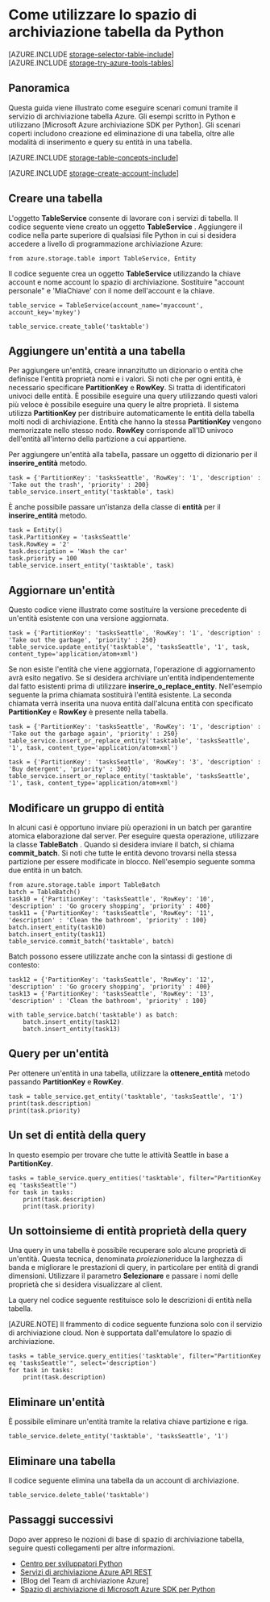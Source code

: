 <properties
    pageTitle="Come utilizzare lo spazio di archiviazione tabella da Python | Microsoft Azure"
    description="Archiviare i dati strutturati nel cloud mediante archiviazione tabella Azure, un archivio di dati NoSQL."
    services="storage"
    documentationCenter="python"
    authors="tamram"
    manager="carmonm"
    editor="tysonn"/>

<tags
    ms.service="storage"
    ms.workload="storage"
    ms.tgt_pltfrm="na"
    ms.devlang="python"
    ms.topic="article"
    ms.date="10/18/2016"
    ms.author="tamram"/>


# <a name="how-to-use-table-storage-from-python"></a>Come utilizzare lo spazio di archiviazione tabella da Python

[AZURE.INCLUDE [storage-selector-table-include](../../includes/storage-selector-table-include.md)]
<br/>
[AZURE.INCLUDE [storage-try-azure-tools-tables](../../includes/storage-try-azure-tools-tables.md)]

## <a name="overview"></a>Panoramica

Questa guida viene illustrato come eseguire scenari comuni tramite il servizio di archiviazione tabella Azure. Gli esempi scritto in Python e utilizzano [Microsoft Azure archiviazione SDK per Python]. Gli scenari coperti includono creazione ed eliminazione di una tabella, oltre alle modalità di inserimento e query su entità in una tabella.

[AZURE.INCLUDE [storage-table-concepts-include](../../includes/storage-table-concepts-include.md)]

[AZURE.INCLUDE [storage-create-account-include](../../includes/storage-create-account-include.md)]

## <a name="create-a-table"></a>Creare una tabella

L'oggetto **TableService** consente di lavorare con i servizi di tabella. Il codice seguente viene creato un oggetto **TableService** . Aggiungere il codice nella parte superiore di qualsiasi file Python in cui si desidera accedere a livello di programmazione archiviazione Azure:

    from azure.storage.table import TableService, Entity

Il codice seguente crea un oggetto **TableService** utilizzando la chiave account e nome account lo spazio di archiviazione.  Sostituire "account personale" e 'MiaChiave' con il nome dell'account e la chiave.

    table_service = TableService(account_name='myaccount', account_key='mykey')

    table_service.create_table('tasktable')

## <a name="add-an-entity-to-a-table"></a>Aggiungere un'entità a una tabella

Per aggiungere un'entità, creare innanzitutto un dizionario o entità che definisce l'entità proprietà nomi e i valori. Si noti che per ogni entità, è necessario specificare **PartitionKey** e **RowKey**. Si tratta di identificatori univoci delle entità. È possibile eseguire una query utilizzando questi valori più veloce è possibile eseguire una query le altre proprietà. Il sistema utilizza **PartitionKey** per distribuire automaticamente le entità della tabella molti nodi di archiviazione.
Entità che hanno la stessa **PartitionKey** vengono memorizzate nello stesso nodo. **RowKey** corrisponde all'ID univoco dell'entità all'interno della partizione a cui appartiene.

Per aggiungere un'entità alla tabella, passare un oggetto di dizionario per il **inserire\_entità** metodo.

    task = {'PartitionKey': 'tasksSeattle', 'RowKey': '1', 'description' : 'Take out the trash', 'priority' : 200}
    table_service.insert_entity('tasktable', task)

È anche possibile passare un'istanza della classe di **entità** per il **inserire\_entità** metodo.

    task = Entity()
    task.PartitionKey = 'tasksSeattle'
    task.RowKey = '2'
    task.description = 'Wash the car'
    task.priority = 100
    table_service.insert_entity('tasktable', task)

## <a name="update-an-entity"></a>Aggiornare un'entità

Questo codice viene illustrato come sostituire la versione precedente di un'entità esistente con una versione aggiornata.

    task = {'PartitionKey': 'tasksSeattle', 'RowKey': '1', 'description' : 'Take out the garbage', 'priority' : 250}
    table_service.update_entity('tasktable', 'tasksSeattle', '1', task, content_type='application/atom+xml')

Se non esiste l'entità che viene aggiornata, l'operazione di aggiornamento avrà esito negativo. Se si desidera archiviare un'entità indipendentemente dal fatto esistenti prima di utilizzare **inserire\_o\_replace_entity**.
Nell'esempio seguente la prima chiamata sostituirà l'entità esistente. La seconda chiamata verrà inserita una nuova entità dall'alcuna entità con specificato **PartitionKey** e **RowKey** è presente nella tabella.

    task = {'PartitionKey': 'tasksSeattle', 'RowKey': '1', 'description' : 'Take out the garbage again', 'priority' : 250}
    table_service.insert_or_replace_entity('tasktable', 'tasksSeattle', '1', task, content_type='application/atom+xml')

    task = {'PartitionKey': 'tasksSeattle', 'RowKey': '3', 'description' : 'Buy detergent', 'priority' : 300}
    table_service.insert_or_replace_entity('tasktable', 'tasksSeattle', '1', task, content_type='application/atom+xml')

## <a name="change-a-group-of-entities"></a>Modificare un gruppo di entità

In alcuni casi è opportuno inviare più operazioni in un batch per garantire atomica elaborazione dal server. Per eseguire questa operazione, utilizzare la classe **TableBatch** . Quando si desidera inviare il batch, si chiama **commit\_batch**. Si noti che tutte le entità devono trovarsi nella stessa partizione per essere modificate in blocco. Nell'esempio seguente somma due entità in un batch.

    from azure.storage.table import TableBatch
    batch = TableBatch()
    task10 = {'PartitionKey': 'tasksSeattle', 'RowKey': '10', 'description' : 'Go grocery shopping', 'priority' : 400}
    task11 = {'PartitionKey': 'tasksSeattle', 'RowKey': '11', 'description' : 'Clean the bathroom', 'priority' : 100}
    batch.insert_entity(task10)
    batch.insert_entity(task11)
    table_service.commit_batch('tasktable', batch)

Batch possono essere utilizzate anche con la sintassi di gestione di contesto:

    task12 = {'PartitionKey': 'tasksSeattle', 'RowKey': '12', 'description' : 'Go grocery shopping', 'priority' : 400}
    task13 = {'PartitionKey': 'tasksSeattle', 'RowKey': '13', 'description' : 'Clean the bathroom', 'priority' : 100}

    with table_service.batch('tasktable') as batch:
        batch.insert_entity(task12)
        batch.insert_entity(task13)


## <a name="query-for-an-entity"></a>Query per un'entità

Per ottenere un'entità in una tabella, utilizzare la **ottenere\_entità** metodo passando **PartitionKey** e **RowKey**.

    task = table_service.get_entity('tasktable', 'tasksSeattle', '1')
    print(task.description)
    print(task.priority)

## <a name="query-a-set-of-entities"></a>Un set di entità della query

In questo esempio per trovare che tutte le attività Seattle in base a **PartitionKey**.

    tasks = table_service.query_entities('tasktable', filter="PartitionKey eq 'tasksSeattle'")
    for task in tasks:
        print(task.description)
        print(task.priority)

## <a name="query-a-subset-of-entity-properties"></a>Un sottoinsieme di entità proprietà della query

Una query in una tabella è possibile recuperare solo alcune proprietà di un'entità.
Questa tecnica, denominata *proiezione*riduce la larghezza di banda e migliorare le prestazioni di query, in particolare per entità di grandi dimensioni. Utilizzare il parametro **Selezionare** e passare i nomi delle proprietà che si desidera visualizzare al client.

La query nel codice seguente restituisce solo le descrizioni di entità nella tabella.

[AZURE.NOTE] Il frammento di codice seguente funziona solo con il servizio di archiviazione cloud. Non è supportata dall'emulatore lo spazio di archiviazione.

    tasks = table_service.query_entities('tasktable', filter="PartitionKey eq 'tasksSeattle'", select='description')
    for task in tasks:
        print(task.description)

## <a name="delete-an-entity"></a>Eliminare un'entità

È possibile eliminare un'entità tramite la relativa chiave partizione e riga.

    table_service.delete_entity('tasktable', 'tasksSeattle', '1')

## <a name="delete-a-table"></a>Eliminare una tabella

Il codice seguente elimina una tabella da un account di archiviazione.

    table_service.delete_table('tasktable')

## <a name="next-steps"></a>Passaggi successivi

Dopo aver appreso le nozioni di base di spazio di archiviazione tabella, seguire questi collegamenti per altre informazioni.

- [Centro per sviluppatori Python](/develop/python/)
- [Servizi di archiviazione Azure API REST](http://msdn.microsoft.com/library/azure/dd179355)
- [Blog del Team di archiviazione Azure]
- [Spazio di archiviazione di Microsoft Azure SDK per Python]

[Blog del Team di spazio di archiviazione di Azure]: http://blogs.msdn.com/b/windowsazurestorage/
[Spazio di archiviazione di Microsoft Azure SDK per Python]: https://github.com/Azure/azure-storage-python

